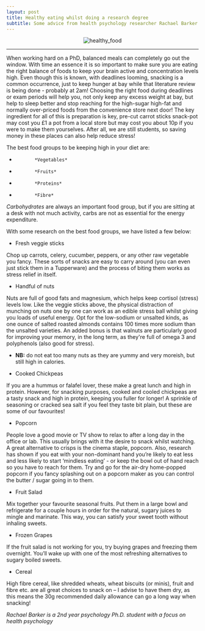 ```yaml
---
layout: post
title: Healthy eating whilst doing a research degree
subtitle: Some advice from health psychology researcher Rachael Barker.
---
```


<center>
  <img src = "https://upload.wikimedia.org/wikipedia/commons/thumb/6/64/Foods_%28cropped%29.jpg/800px-Foods_%28cropped%29.jpg" alt="healthy_food"/>
</center>

___

When working hard on a PhD, balanced meals can completely go out the window. With time an essence it is so important to make sure you are eating the right balance of foods to keep your brain active and concentration levels high. Even though this is known, with deadlines looming, snacking is a common occurrence, just to keep hunger at bay while that literature review is being done - probably at 2am!
Choosing the right food during deadlines or exam periods will help you, not only keep any excess weight at bay, but help to sleep better and stop reaching for the high-sugar high-fat and normally over-priced foods from the convenience store next door! The key ingredient for all of this is preparation is key, pre-cut carrot sticks snack-pot may cost you £1 a pot from a local store but may cost you about 10p if you were to make them yourselves. After all, we are still students, so saving money in these places can also help reduce stress!

The best food groups to be keeping high in your diet are:
-            *Vegetables*
-            *Fruits*
-            *Proteins*
-            *Fibre*

*Carbohydrates* are always an important food group, but if you are sitting at a desk with not much activity, carbs are not as essential for the energy expenditure.

With some research on the best food groups, we have listed a few below:

* Fresh veggie sticks

Chop up carrots, celery, cucumber, peppers, or any other raw vegetable you fancy.
These sorts of snacks are easy to carry around (you can even just stick them in a Tupperware) and the process of biting them works as stress relief in itself.

* Handful of nuts

Nuts are full of good fats and magnesium, which helps keep cortisol (stress) levels low. Like the veggie sticks above, the physical distraction of munching on nuts one by one can work as an edible stress ball whilst giving you loads of useful energy. Opt for the low-sodium or unsalted kinds, as one ounce of salted roasted almonds contains 100 times more sodium than the unsalted varieties. An added bonus is that walnuts are particularly good for improving your memory, in the long term, as they're full of omega 3 and polyphenols (also good for stress).

- **NB:** do not eat too many nuts as they are yummy and very moreish, but still high in calories.

* Cooked Chickpeas

If you are a hummus or falafel lover, these make a great lunch and high in protein. However, for snacking purposes, cooked and cooled chickpeas are a tasty snack and high in protein, keeping you fuller for longer! A sprinkle of seasoning or cracked sea salt if you feel they taste bit plain, but these are some of our favourites!

* Popcorn

People love a good movie or TV show to relax to after a long day in the office or lab. This usually brings with it the desire to snack whilst watching. A great alternative to crisps is the cinema staple, popcorn. Also, research has shown if you eat with your non-dominant hand you’re likely to eat less and less likely to start ‘mindless eating’ - or keep the bowl out of hand reach so you have to reach for them. Try and go for the air-dry home-popped popcorn if you fancy splashing out on a popcorn maker as you can control the butter / sugar going in to them.

* Fruit Salad

Mix together your favourite seasonal fruits. Put them in a large bowl and refrigerate for a couple hours in order for the natural, sugary juices to mingle and marinate. This way, you can satisfy your sweet tooth without inhaling sweets.

* Frozen Grapes

If the fruit salad is not working for you, try buying grapes and freezing them overnight. You’ll wake up with one of the most refreshing alternatives to sugary boiled sweets.

* Cereal

High fibre cereal, like shredded wheats, wheat biscuits (or minis), fruit and fibre etc. are all great choices to snack on – I advise to have them dry, as this means the 30g recommended daily allowance can go a long way when snacking!

*Rachael Barker is a 2nd year psychology Ph.D. student with a focus on health psychology*
